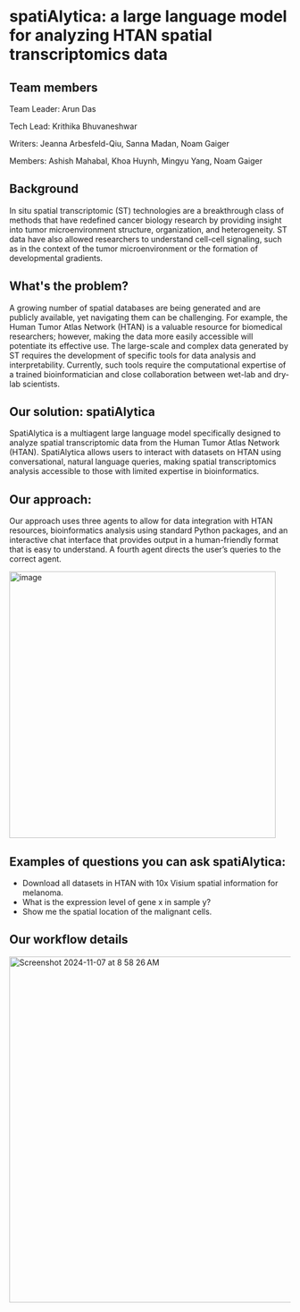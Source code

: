 # spatiAlytica: a large language model for analyzing HTAN spatial transcriptomics data 

## Team members
Team Leader: Arun Das

Tech Lead: Krithika Bhuvaneshwar

Writers: Jeanna Arbesfeld-Qiu, Sanna Madan, Noam Gaiger

Members: Ashish Mahabal, Khoa Huynh, Mingyu Yang, Noam Gaiger

## Background
In situ spatial transcriptomic (ST) technologies are a breakthrough class of methods that have redefined cancer biology research by providing insight into tumor microenvironment structure, organization, and heterogeneity. ST data have also allowed researchers to understand cell-cell signaling, such as in the context of the tumor microenvironment or the formation of developmental gradients. 

## What's the problem?
A growing number of spatial databases are being generated and are publicly available, yet navigating them can be challenging. For example, the Human Tumor Atlas Network (HTAN) is a valuable resource for biomedical researchers; however, making the data more easily accessible will potentiate its effective use. The large-scale and complex data generated by ST requires the development of specific tools for data analysis and interpretability. Currently, such tools require the computational expertise of a trained bioinformatician and close collaboration between wet-lab and dry-lab scientists.

## Our solution: spatiAlytica

SpatiAlytica is a multiagent large language model specifically designed to analyze spatial transcriptomic data from the Human Tumor Atlas Network (HTAN). SpatiAlytica allows users to interact with datasets on HTAN using conversational, natural language queries, making spatial transcriptomics analysis accessible to those with limited expertise in bioinformatics.

## Our approach: 

Our approach uses three agents to allow for data integration with HTAN resources, bioinformatics analysis using standard Python packages, and an interactive chat interface that provides output in a human-friendly format that is easy to understand. A fourth agent directs the user’s queries to the correct agent.

<img width="477" alt="image" src="https://github.com/user-attachments/assets/ea90600d-656f-4dc1-8d98-0390f9cb6d99">

## Examples of questions you can ask spatiAlytica:
* Download all datasets in HTAN with 10x Visium spatial information for melanoma.
* What is the expression level of gene x in sample y?
* Show me the spatial location of the malignant cells.

## Our workflow details
<img width="619" alt="Screenshot 2024-11-07 at 8 58 26 AM" src="https://github.com/user-attachments/assets/9bff23be-f4e4-4587-8d51-a074d3fa2598">




